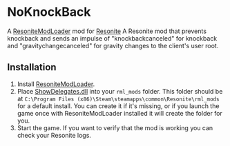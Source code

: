 # NoKnockBack

A [ResoniteModLoader](https://github.com/resonite-modding-group/ResoniteModLoader) mod for [Resonite](https://resonite.com/) A Resonite mod that prevents knockback and sends an impulse of "knockbackcanceled" for knockback and "gravitychangecanceled" for gravity changes to the client's user root.


## Installation
1. Install [ResoniteModLoader](https://github.com/resonite-modding-group/ResoniteModLoader).
1. Place [ShowDelegates.dll](https://github.com/989onan/NoKnockBack/releases/latest/download/NoKnockBack.dll) into your `rml_mods` folder. This folder should be at `C:\Program Files (x86)\Steam\steamapps\common\Resonite\rml_mods` for a default install. You can create it if it's missing, or if you launch the game once with ResoniteModLoader installed it will create the folder for you.
1. Start the game. If you want to verify that the mod is working you can check your Resonite logs.




